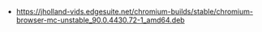  * https://jholland-vids.edgesuite.net/chromium-builds/stable/chromium-browser-mc-unstable_90.0.4430.72-1_amd64.deb
